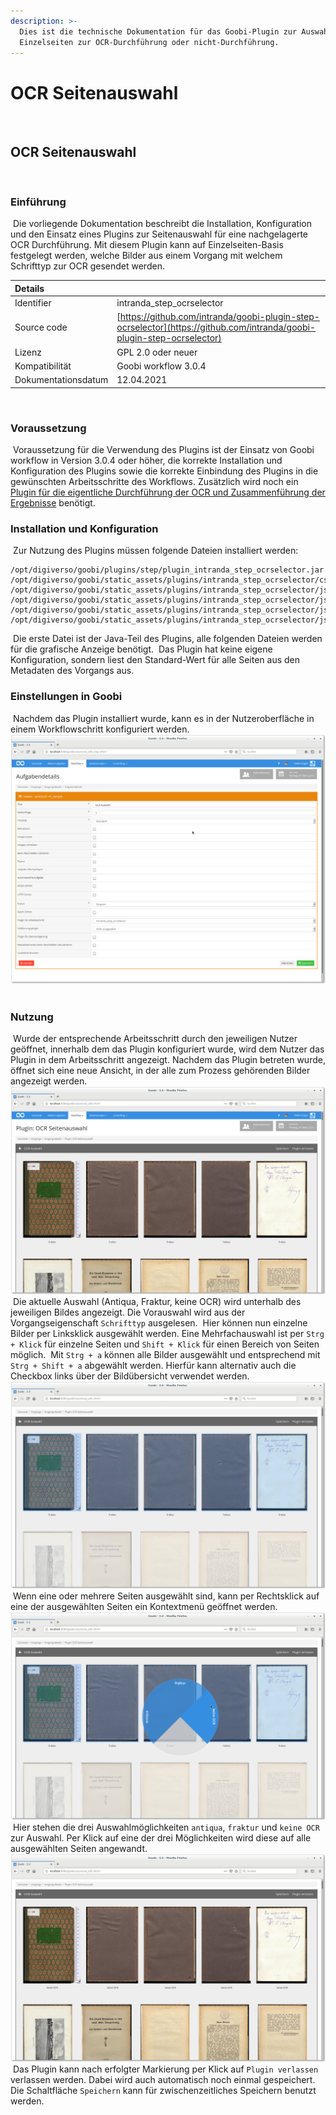 ```yaml
---
description: >-
  Dies ist die technische Dokumentation für das Goobi-Plugin zur Auswahl von
  Einzelseiten zur OCR-Durchführung oder nicht-Durchführung.
---
```


# OCR Seitenauswahl

​

## OCR Seitenauswahl

​

### Einführung

​ Die vorliegende Dokumentation beschreibt die Installation, Konfiguration und den Einsatz eines Plugins zur Seitenauswahl für eine nachgelagerte OCR Durchführung. Mit diesem Plugin kann auf Einzelseiten-Basis festgelegt werden, welche Bilder aus einem Vorgang mit welchem Schrifttyp zur OCR gesendet werden. ​

| Details |  |
| :--- | :--- |
| Identifier | intranda\_step\_ocrselector |
| Source code | [https://github.com/intranda/goobi-plugin-step-ocrselector](https://github.com/intranda/goobi-plugin-step-ocrselector) |
| Lizenz | GPL 2.0 oder neuer |
| Kompatibilität | Goobi workflow 3.0.4 |
| Dokumentationsdatum | 12.04.2021 |

​

### Voraussetzung

​ Voraussetzung für die Verwendung des Plugins ist der Einsatz von Goobi workflow in Version 3.0.4 oder höher, die korrekte Installation und Konfiguration des Plugins sowie die korrekte Einbindung des Plugins in die gewünschten Arbeitsschritte des Workflows. Zusätzlich wird noch ein [Plugin für die eigentliche Durchführung der OCR und Zusammenführung der Ergebnisse](intranda_step_mixedocr.md) benötigt. ​

### Installation und Konfiguration

​ Zur Nutzung des Plugins müssen folgende Dateien installiert werden: ​

```text
/opt/digiverso/goobi/plugins/step/plugin_intranda_step_ocrselector.jar
/opt/digiverso/goobi/static_assets/plugins/intranda_step_ocrselector/css/style.css
/opt/digiverso/goobi/static_assets/plugins/intranda_step_ocrselector/js/app.js
/opt/digiverso/goobi/static_assets/plugins/intranda_step_ocrselector/js/riot.min.js
/opt/digiverso/goobi/static_assets/plugins/intranda_step_ocrselector/js/tags.js
/opt/digiverso/goobi/static_assets/plugins/intranda_step_ocrselector/js/ugh.js
```

​ Die erste Datei ist der Java-Teil des Plugins, alle folgenden Dateien werden für die grafische Anzeige benötigt. ​ Das Plugin hat keine eigene Konfiguration, sondern liest den Standard-Wert für alle Seiten aus den Metadaten des Vorgangs aus. ​

### Einstellungen in Goobi

​ Nachdem das Plugin installiert wurde, kann es in der Nutzeroberfläche in einem Workflowschritt konfiguriert werden. ​ ![Task-Details](../.gitbook/assets/intranda_step_ocrselector_config.png) ​

### Nutzung

​ Wurde der entsprechende Arbeitsschritt durch den jeweiligen Nutzer geöffnet, innerhalb dem das Plugin konfiguriert wurde, wird dem Nutzer das Plugin in dem Arbeitsschritt angezeigt. Nachdem das Plugin betreten wurde, öffnet sich eine neue Ansicht, in der alle zum Prozess gehörenden Bilder angezeigt werden. ​ ![Plugin-Oberfl&#xE4;che](../.gitbook/assets/intranda_step_ocrselector_entry.png) ​ Die aktuelle Auswahl \(Antiqua, Fraktur, keine OCR\) wird unterhalb des jeweiligen Bildes angezeigt. Die Vorauswahl wird aus der Vorgangseigenschaft `Schrifttyp` ausgelesen. ​ Hier können nun einzelne Bilder per Linksklick ausgewählt werden. Eine Mehrfachauswahl ist per `Strg + Klick` für einzelne Seiten und `Shift + Klick` für einen Bereich von Seiten möglich. ​ Mit `Strg + a` können alle Bilder ausgewählt und entsprechend mit `Strg + Shift + a` abgewählt werden. Hierfür kann alternativ auch die Checkbox links über der Bildübersicht verwendet werden. ​ ![Mehrfachauswahl](../.gitbook/assets/intranda_step_ocrselector_selection.png) ​ Wenn eine oder mehrere Seiten ausgewählt sind, kann per Rechtsklick auf eine der ausgewählten Seiten ein Kontextmenü geöffnet werden. ​ ![Kontextmen&#xFC;](../.gitbook/assets/intranda_step_ocrselector_context.png) ​ Hier stehen die drei Auswahlmöglichkeiten `antiqua`, `fraktur` und `keine OCR` zur Auswahl. Per Klick auf eine der drei Möglichkeiten wird diese auf alle ausgewählten Seiten angewandt. ​ ![Aktualisiert - keine OCR f&#xFC;r Einband und leere Seiten](../.gitbook/assets/intranda_step_ocrselector_updated.png) ​ Das Plugin kann nach erfolgter Markierung per Klick auf `Plugin verlassen` verlassen werden. Dabei wird auch automatisch noch einmal gespeichert. Die Schaltfläche `Speichern` kann für zwischenzeitliches Speichern benutzt werden.

